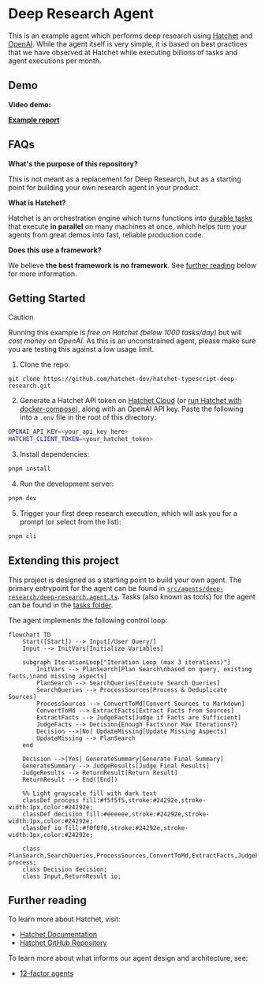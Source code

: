 # Deep Research Agent

This is an example agent which performs deep research using [Hatchet](https://hatchet.run/) and [OpenAI](https://openai.com/). While the agent itself is very simple, it is based on best practices that we have observed at Hatchet while executing billions of tasks and agent executions per month.

## Demo

**Video demo:**

[**Example report**](./results/20250519_Renewables.md)

## FAQs

**What's the purpose of this repository?**

This is not meant as a replacement for Deep Research, but as a starting point for building your own research agent in your product.

**What is Hatchet?**

Hatchet is an orchestration engine which turns functions into [durable tasks](https://docs.hatchet.run/home/durable-execution) that execute **in parallel** on many machines at once, which helps turn your agents from great demos into fast, reliable production code.

**Does this use a framework?**

We believe **the best framework is no framework**. See [further reading](#further-reading) below for more information.

## Getting Started

> [!CAUTION]
> Running this example is _free on Hatchet (below 1000 tasks/day)_ but will _cost money on OpenAI_. As this is an unconstrained agent, please make sure you are testing this against a low usage limit.

1. Clone the repo:

```
git clone https://github.com/hatchet-dev/hatchet-typescript-deep-research.git
```

2. Generate a Hatchet API token on [Hatchet Cloud](https://cloud.onhatchet.run/) (or [run Hatchet with docker-compose](https://docs.hatchet.run/self-hosting/hatchet-lite)), along with an OpenAI API key. Paste the following into a `.env` file in the root of this directory:

```bash
OPENAI_API_KEY=<your_api_key_here>
HATCHET_CLIENT_TOKEN=<your_hatchet_token>
```

3. Install dependencies:

```bash
pnpm install
```

4. Run the development server:

```bash
pnpm dev
```

5. Trigger your first deep research execution, which will ask you for a prompt (or select from the list):

```bash
pnpm cli
```

## Extending this project

This project is designed as a starting point to build your own agent. The primary entrypoint for the agent can be found in [`src/agents/deep-research/deep-research.agent.ts`](./src/agents/deep-research/deep-research.agent.ts). Tasks (also known as tools) for the agent can be found in the [tasks folder](./src/agents/deep-research/tasks).

The agent implements the following control loop:

```mermaid
flowchart TD
    Start([Start]) --> Input[/User Query/]
    Input --> InitVars[Initialize Variables]

    subgraph IterationLoop["Iteration Loop (max 3 iterations)"]
        InitVars --> PlanSearch[Plan Search\nbased on query, existing facts,\nand missing aspects]
        PlanSearch --> SearchQueries[Execute Search Queries]
        SearchQueries --> ProcessSources[Process & Deduplicate Sources]
        ProcessSources --> ConvertToMd[Convert Sources to Markdown]
        ConvertToMd --> ExtractFacts[Extract Facts from Sources]
        ExtractFacts --> JudgeFacts[Judge if Facts are Sufficient]
        JudgeFacts --> Decision{Enough Facts\nor Max Iterations?}
        Decision -->|No| UpdateMissing[Update Missing Aspects]
        UpdateMissing --> PlanSearch
    end

    Decision -->|Yes| GenerateSummary[Generate Final Summary]
    GenerateSummary --> JudgeResults[Judge Final Results]
    JudgeResults --> ReturnResult[Return Result]
    ReturnResult --> End([End])

    %% Light grayscale fill with dark text
    classDef process fill:#f5f5f5,stroke:#24292e,stroke-width:1px,color:#24292e;
    classDef decision fill:#eeeeee,stroke:#24292e,stroke-width:1px,color:#24292e;
    classDef io fill:#f0f0f0,stroke:#24292e,stroke-width:1px,color:#24292e;

    class PlanSearch,SearchQueries,ProcessSources,ConvertToMd,ExtractFacts,JudgeFacts,GenerateSummary,JudgeResults,UpdateMissing process;
    class Decision decision;
    class Input,ReturnResult io;
```

## Further reading

To learn more about Hatchet, visit:

- [Hatchet Documentation](https://docs.hatchet.run)
- [Hatchet GitHub Repository](https://github.com/hatchet-dev/hatchet)

To learn more about what informs our agent design and architecture, see:

- [12-factor agents](https://github.com/humanlayer/12-factor-agents)
